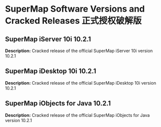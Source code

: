 # SuperMap Software Versions and Cracked Releases 正式授权破解版

## SuperMap iServer 10i 10.2.1
**Description:** Cracked release of the official SuperMap iServer 10i version 10.2.1

## SuperMap iDesktop 10i 10.2.1
**Description:** Cracked release of the official SuperMap iDesktop 10i version 10.2.1

## SuperMap iObjects for Java 10.2.1
**Description:** Cracked release of the official SuperMap iObjects for Java version 10.2.1
